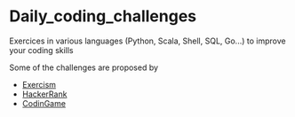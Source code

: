 # Daily_coding_challenges


Exercices in various languages (Python, Scala, Shell, SQL, Go...) to improve your coding skills


Some of the challenges are proposed by 
- [Exercism](https://exercism.io/)
- [HackerRank](https://www.hackerrank.com/dashboard)
- [CodinGame](https://www.codingame.com)
